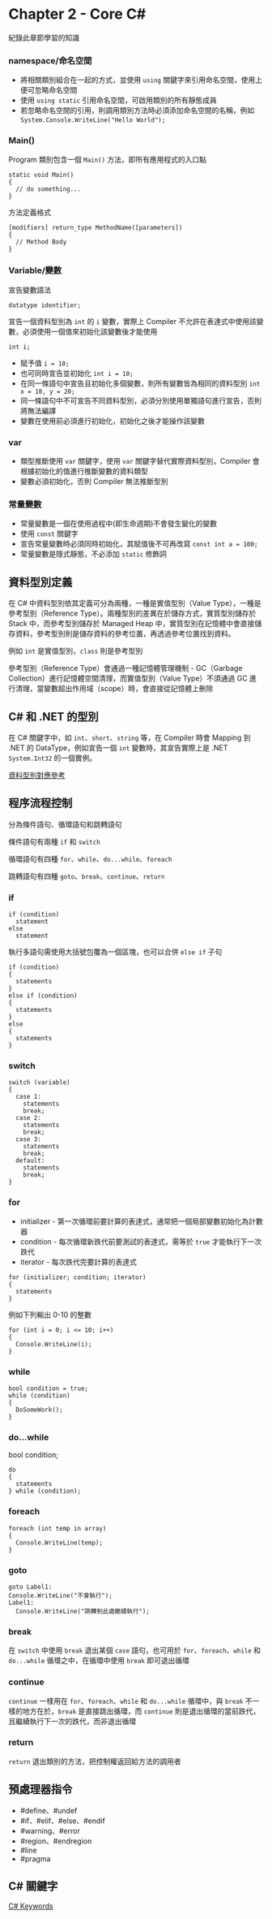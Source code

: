 # Chapter 2 - Core C#
紀錄此章節學習的知識

### namespace/命名空間
- 將相關類別組合在一起的方式，並使用 `using` 關鍵字來引用命名空間，使用上便可忽略命名空間
- 使用 `using static` 引用命名空間，可啟用類別的所有靜態成員
- 若忽略命名空間的引用，則調用類別方法時必須添加命名空間的名稱，例如 `System.Console.WriteLine("Hello World");`

### Main()
Program 類別包含一個 `Main()` 方法，即所有應用程式的入口點
```CSharp
static void Main()
{
  // do something...
}
```
方法定義格式
```CSharp
[modifiers] return_type MethodName([parameters])
{
  // Method Body
}
```

### Variable/變數
宣告變數語法
```CSharp
datatype identifier;
```
宣告一個資料型別為 `int` 的 `i` 變數，實際上 Compiler 不允許在表達式中使用該變數，必須使用一個值來初始化該變數後才能使用
```CSharp
int i;
```
- 賦予值 `i = 10;`
- 也可同時宣告並初始化 `int i = 10;`
- 在同一條語句中宣告且初始化多個變數，則所有變數皆為相同的資料型別 `int x = 10, y = 20;`
- 同一條語句中不可宣告不同資料型別，必須分別使用單獨語句進行宣告，否則將無法編譯
- 變數在使用前必須進行初始化，初始化之後才能操作該變數

### var
- 類型推斷使用 `var` 關鍵字，使用 `var` 關鍵字替代實際資料型別，Compiler 會根據初始化的值進行推斷變數的資料類型
- 變數必須初始化，否則 Compiler 無法推斷型別

### 常量變數
- 常量變數是一個在使用過程中(即生命週期)不會發生變化的變數
- 使用 `const` 關鍵字
- 宣告常量變數時必須同時初始化，其賦值後不可再改寫 `const int a = 100;`
- 常量變數是隱式靜態，不必添加 `static` 修飾詞

## 資料型別定義
在 C# 中資料型別依其定義可分為兩種，一種是實值型別（Value Type），一種是參考型別（Reference Type）。兩種型別的差異在於儲存方式，實質型別儲存於 Stack 中，而參考型別儲存於 Managed Heap 中，實質型別在記憶體中會直接儲存資料，參考型別則是儲存資料的參考位置，再透過參考位置找到資料。

例如 `int` 是實值型別，`class` 則是參考型別

參考型別（Reference Type）會通過一種記憶體管理機制 - GC（Garbage Collection）進行記憶體空間清理，而實值型別（Value Type）不須通過 GC 進行清理，當變數超出作用域（scope）時，會直接從記憶體上刪除

## C# 和 .NET 的型別
在 C# 關鍵字中，如 `int`、`short`、`string` 等，在 Compiler 時會 Mapping 到 .NET 的 DataType，例如宣告一個 `int` 變數時，其宣告實際上是 .NET `System.Int32` 的一個實例。

[資料型別對應參考](https://docs.microsoft.com/zh-tw/dotnet/csharp/language-reference/builtin-types/built-in-types)

## 程序流程控制
分為條件語句、循環語句和跳轉語句

條件語句有兩種 `if` 和 `switch`

循環語句有四種 `for`、`while`、`do...while`、`foreach`

跳轉語句有四種 `goto`、`break`、`continue`、`return`
### if
```CSharp
if (condition)
  statement
else
  statement
```
執行多語句需使用大括號包覆為一個區塊，也可以合併 `else if` 子句
```CSharp
if (condition)
{
  statements
}
else if (condition)
{
  statements
}
else
{
  statements
}
```
### switch
```CSharp
switch (variable)
{
  case 1:
    statements
    break;
  case 2:
    statements
    break;
  case 3:
    statements
    break;
  default:
    statements
    break;
}
```

### for
- initializer - 第一次循環前要計算的表達式，通常把一個局部變數初始化為計數器
- condition - 每次循環新跌代前要測試的表達式，需等於 `true` 才能執行下一次跌代
- iterator - 每次跌代完要計算的表達式
```CSharp
for (initializer; condition; iterator)
{
  statements
}
```
例如下列輸出 0-10 的整數
```CSharp
for (int i = 0; i <= 10; i++)
{
  Console.WriteLine(i);
}
```

### while
```CSharp
bool condition = true;
while (condition)
{
  DoSomeWork();
}
```

### do...while
bool condition;
```CSharp
do
{
  statements
} while (condition);
```

### foreach
```CSharp
foreach (int temp in array)
{
  Console.WriteLine(temp);
}
```

### goto
```CSharp
goto Label1:
Console.WriteLine("不會執行");
Label1:
  Console.WriteLine("跳轉到此處繼續執行");
```

### break
在 `switch` 中使用 `break` 退出某個 `case` 語句，也可用於 `for`、`foreach`、`while` 和 `do...while` 循環之中，在循環中使用 `break` 即可退出循環

### continue
`continue` 一樣用在 `for`、`foreach`、`while` 和 `do...while` 循環中，與 `break` 不一樣的地方在於，`break` 是直接跳出循環，而 `continue` 則是退出循環的當前跌代，且繼續執行下一次的跌代，而非退出循環

### return
`return` 退出類別的方法，把控制權返回給方法的調用者

## 預處理器指令
- #define、#undef
- #if、#elif、#else、#endif
- #warning、#error
- #region、#endregion
- #line
- #pragma

## C# 關鍵字
[C# Keywords](https://docs.microsoft.com/en-us/dotnet/csharp/language-reference/keywords/)

